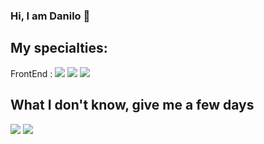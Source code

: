 ### Hi, I am Danilo 👋

## My specialties:

FrontEnd :   <img src="https://img.shields.io/badge/HTML5-E34F26?style=for-the-badge&logo=html5&logoColor=white" />
<img src="https://img.shields.io/badge/JavaScript-323330?style=for-the-badge&logo=javascript&logoColor=F7DF1E" />
<img src="https://img.shields.io/badge/CSS3-1572B6?style=for-the-badge&logo=css3&logoColor=white" />

## What I don't know, give me a few days

<img src="https://github-readme-stats.vercel.app/api?username=danilosanxez&show_icons=true&theme=dark" />

<img src="https://github-readme-stats.vercel.app/api/top-langs/?username=danilosanxez&layout=compact&title_color=fff&text_color=f8f8f2&hide=java&bg_color=171c24" />
